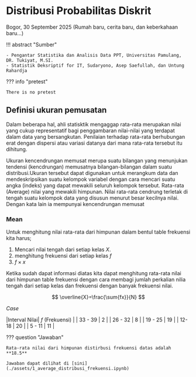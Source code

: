 # Distribusi Probabilitas Diskrit

Bogor, 30 September 2025 (Rumah baru, cerita baru, dan keberkahaan baru...)

!!! abstract "Sumber"

    - Pengantar Statistika dan Analisis Data PPT, Universitas Pamulang, DR. Tukiyat, M.SI.
    - Statistik Deksriptif for IT, Sudaryono, Asep Saefullah, dan Untung Rahardja

??? info "pretest"

    There is no pretest

## Definisi ukuran pemusatan

Dalam beberapa hal, ahli statisktik mengaggap rata-rata merupakan nilai yang cukup representatif bagi penggambaran nilai-nilai yang terdapat dalam data yang bersangkutan. Penilaian terhadap rata-rata berhubungan erat dengan dispersi atau variasi datanya dari mana rata-rata tersebut itu dihitung.

Ukuran kencendrungan memusat merupa suatu bilangan yang menunjukan tendensi (kencdrungan) memusatnya bilangan-bilangan dalam suatu distribusi.Ukuran tersebut dapat digunakan untuk merangkum data dan mendeskripsikan suatu kelompok variabel dengan cara mencari suatu angka (indeks) yang dapat mewakili seluruh kelompok tersebut. Rata-rata (Average) nilai yang mewakili himpunan. Nilai rata-rata cendrung terletak di tengah suatu kelompok data yang disusun menurut besar kecilnya nilai. Dengan kata lain ia mempunyai kencendrungan memusat

### Mean

Untuk menghitung nilai rata-rata dari himpunan dalam bentul table frekuensi kita harus;

1. Mencari nilai tengah dari setiap kelas $X$.
2. menghitung frekuensi dari setiap kelas $f$
3. $f \times x$

Ketika sudah dapat informasi diatas kita dapat menghitung rata-rata nilai dari himpunan table frekuensi dengan cara membagi jumlah perkalian nilia tengah dari setiap kelas dan frekuensi dengan banyak frekuensi nilai.

$$
\overline{X}=\frac{\sum{fx}}{N}
$$

_Case_

|Interval Nilai| $f$ (Frekuensi) |
| 33 - 39 | 2 |
| 26 - 32 | 8 |
| 19 - 25 | 19 |
| 12-18 | 20 |
| 5 - 11 | 11 |


??? question "Jawaban"

    Rata-rata nilai dari himpunan distirbusi frekuensi datas adalah **18.5**

    Jawaban dapat dilihat di [sini](./assets/1_average_distribusi_frekuensi.ipynb)